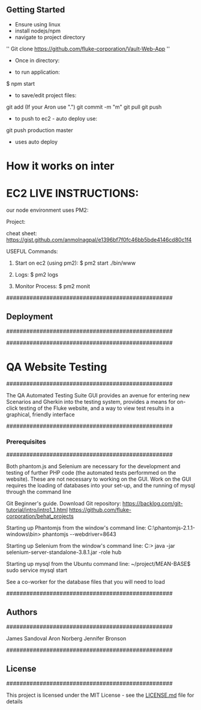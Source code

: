 ## Getting Started

- Ensure using linux
- install nodejs/npm
- navigate to project directory

''
Git clone https://github.com/fluke-corporation/Vault-Web-App
''

- Once in directory:

- to run application:


$ npm start


- to save/edit project files:

git add <filename> (If your Aron use ".")
git commit -m "m"
git pull 
git push

- to push to ec2 - auto deploy use:

git push production master

- uses auto deploy

# How it works on inter

# EC2 LIVE INSTRUCTIONS:

our node environment uses PM2:

Project: 

cheat sheet: https://gist.github.com/anmolnagpal/e1396bf7f0fc46bb5bde4146cd80c1f4

USEFUL Commands:

1. Start on ec2 (using pm2):
	$ pm2 start ./bin/www

2. Logs:
	$ pm2 logs 

3. Monitor Process:
	$ pm2 monit


##################################################
## Deployment
##################################################





##################################################
# QA Website Testing
##################################################

The QA Automated Testing Suite GUI provides an avenue for entering new Scenarios and Gherkin into the testing system, provides a means for on-click testing of the Fluke website, and a way to view test results in a graphical, friendly interface


##################################################
### Prerequisites
##################################################

Both phantom.js and Selenium are necessary for the development and testing of further PHP code (the automated tests performmed on the website).
These are not necessary to working on the GUI.
Work on the GUI requires the loading of databases into your set-up, and the running of mysql through the command line

Git Beginner's guide. Download Git repository:
https://backlog.com/git-tutorial/intro/intro1_1.html
https://github.com/fluke-corporation/behat_projects

Starting up Phantomjs from the window's command line:
C:\phantomjs-2.1.1-windows\bin> phantomjs --webdriver=8643

Starting up Selenium from the window's command line:
C:\> java -jar selenium-server-standalone-3.8.1.jar -role hub

Starting up mysql from the Ubuntu command line:
~/project/MEAN-BASE$ sudo service mysql start

See a co-worker for the database files that you will need to load






##################################################
## Authors
##################################################

James Sandoval
Aron Norberg
Jennifer Bronson

##################################################
## License
##################################################

This project is licensed under the MIT License - see the [LICENSE.md](LICENSE.md) file for details



